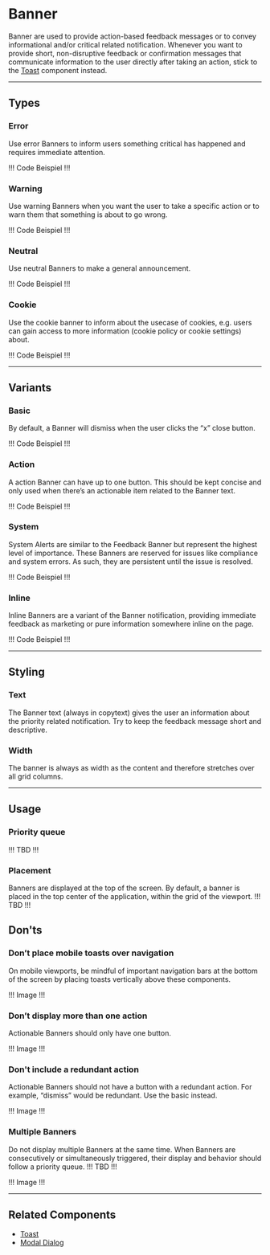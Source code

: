 # Banner

Banner are used to provide action-based feedback messages or to convey informational and/or critical related notification.
Whenever you want to provide short, non-disruptive feedback or confirmation messages that communicate information to the user directly after taking an action,
stick to the [Toast](#/components/toast) component instead.

---

## Types

### Error

Use error Banners to inform users something critical has happened and requires immediate attention.

!!! Code Beispiel !!!


### Warning

Use warning Banners when you want the user to take a specific action or to warn them that something is about to go wrong.

!!! Code Beispiel !!!


### Neutral

Use neutral Banners to make a general announcement.

!!! Code Beispiel !!!


### Cookie

Use the cookie banner to inform about the usecase of cookies, e.g. users can 
gain access to more information (cookie policy or cookie settings) about.

!!! Code Beispiel !!!



---

## Variants

### Basic

By default, a Banner will dismiss when the user clicks the “x” close button.

!!! Code Beispiel !!!

### Action

A action Banner can have up to one button. This should be kept concise and only used when there’s an actionable item related to the Banner text.

!!! Code Beispiel !!!

### System

System Alerts are similar to the Feedback Banner but represent the highest level of importance.
These Banners are reserved for issues like compliance and system errors. As such, they are persistent until the issue is resolved.

!!! Code Beispiel !!!


### Inline

Inline Banners are a variant of the Banner notification, providing immediate feedback as marketing or pure information somewhere inline on the page.

!!! Code Beispiel !!!


---

## Styling

### Text
The Banner text (always in copytext) gives the user an information about the priority related notification. 
Try to keep the feedback message short and descriptive.

### Width
The banner is always as width as the content and therefore stretches over all grid columns. 

---

## Usage

### Priority queue

!!! TBD !!!

### Placement

Banners are displayed at the top of the screen. By default, a banner is placed 
in the top center of the application, within the grid of the viewport. !!! TBD !!!

## Don'ts

### Don’t place mobile toasts over navigation

On mobile viewports, be mindful of important navigation bars at 
the bottom of the screen by placing toasts vertically above these components.

!!! Image !!!

### Don’t display more than one action

Actionable Banners should only have one button.

!!! Image !!!

### Don't include a redundant action

Actionable Banners should not have a button with a redundant action. 
For example, “dismiss” would be redundant. Use the basic instead.

!!! Image !!!

### Multiple Banners

Do not display multiple Banners at the same time. When Banners are consecutively 
or simultaneously triggered, their display and behavior should follow a priority queue. !!! TBD !!!

!!! Image !!!

---

## Related Components
* [Toast](#/components/toast)
* [Modal Dialog](#/components/modaldialog)

